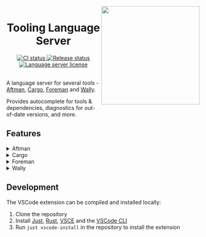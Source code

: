 <!-- markdownlint-disable MD033 -->
<!-- markdownlint-disable MD041 -->

<img align="right" width="256" src="assets/icon-256.png" />

<h1 align="center">Tooling Language Server</h1>

<div align="center">
	<a href="https://github.com/filiptibell/tooling-language-server/actions">
		<img src="https://shields.io/endpoint?url=https://badges.readysetplay.io/workflow/filiptibell/tooling-language-server/ci.yaml" alt="CI status" />
	</a>
	<a href="https://github.com/filiptibell/tooling-language-server/actions">
		<img src="https://shields.io/endpoint?url=https://badges.readysetplay.io/workflow/filiptibell/tooling-language-server/release.yaml" alt="Release status" />
	</a>
	<a href="https://github.com/filiptibell/tooling-language-server/blob/main/LICENSE.txt">
		<img src="https://img.shields.io/github/license/filiptibell/tooling-language-server.svg?label=License&color=informational" alt="Language server license" />
	</a>
</div>

<br/>

A language server for several tools - [Aftman], [Cargo], [Foreman] and [Wally].

Provides autocomplete for tools & dependencies, diagnostics for out-of-date versions, and more.

[Aftman]: https://github.com/LPGhatguy/aftman
[Cargo]: https://crates.io
[Foreman]: https://github.com/roblox/foreman
[Wally]: https://github.com/UpliftGames/wally

## Features

<details>
<summary>Aftman</summary>

Features that are currently supported:

- Diagnostics for:
  - A newer tool version is available
  - Invalid author / name / version
- Hover for information about a tool (description, links)
- Autocomplete for commonly used tool authors & names, versions
- Quick action to update to new tool version

Features that will be supported:

- Diagnostic for unsupported platform/arch

</details>

<details>
<summary>Cargo</summary>

Features that are currently supported:

- Hover for information about a dependency (description, links)
- Diagnostics for:
  - A newer dependency version is available
  - Invalid dependency name / version
- Quick action to update to a new dependency version

Features that will be supported:

- Autocomplete for dependencies - versions, features

</details>

<details>
<summary>Foreman</summary>

See the Aftman section.

All features supported by Aftman will also be supported for Foreman.

</details>

<details>
<summary>Wally</summary>

Features that are currently supported:

- Diagnostics for:
  - A newer dependency version is available
  - Invalid author / name / version
- Hover for information about a dependency (description, links)
- Autocomplete for dependencies - authors + names + versions
- Quick action to update to a new dependency version

Features that will be supported:

- Diagnostics for:
  - Invalid dependency realm

</details>

## Development

The VSCode extension can be compiled and installed locally:

1. Clone the repository
2. Install [Just], [Rust], [VSCE] and the [VSCode CLI]
3. Run `just vscode-install` in the repository to install the extension

[Just]: https://github.com/casey/just
[Rust]: https://www.rust-lang.org/tools/install
[VSCE]: https://github.com/microsoft/vscode-vsce
[VSCode CLI]: https://code.visualstudio.com/docs/editor/command-line
